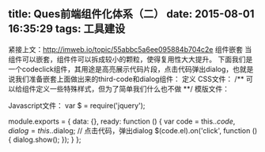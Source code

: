 title: Ques前端组件化体系（二）
date: 2015-08-01 16:35:29
tags: 工具建设
---
紧接上文：http://imweb.io/topic/55abbc5a6ee095884b704c2e
组件嵌套
当组件可以嵌套，组件件可以拆成较小的颗粒，使得复用性大大提升。
下面我们是一个codeclick组件，其用途是高亮展示代码片段，点击代码弹出dialog，也就是说我们准备嵌套上面做出来的third-code和dialog组件：
定义
CSS文件：
/** 可以给组件定义一些特殊样式，但为了简单我们什么也不做 **/
模版文件：
<div>
    <third-code q-ref="code">
        <content></content>
    </third-code>
    <dialog q-ref="dialog">
        <header>欢迎使用Ques</header>
        <article>你点击了代码</article>
    </dialog>
</div>
Javascript文件：
var $ = require('jquery');

module.exports = {
    data: {},
    ready: function () {
        var code = this.$.code,
            dialog = this.$.dialog;
        // 点击代码，弹出dialog
        $(code.el).on('click', function () {
            dialog.show();
        });
    }
};
